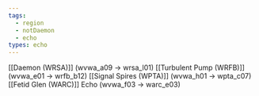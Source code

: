 ```yaml
---
tags:
  - region
  - notDaemon
  - echo
types: echo
---
```

[[Daemon (WRSA)]] (wvwa_a09 -> wrsa_l01)
[[Turbulent Pump (WRFB)]] (wvwa_e01 -> wrfb_b12)
[[Signal Spires (WPTA)]] (wvwa_h01 -> wpta_c07)
[[Fetid Glen (WARC)]] Echo (wvwa_f03 -> warc_e03)
